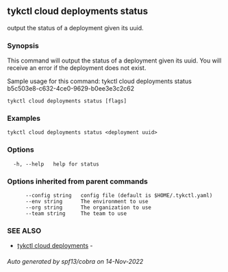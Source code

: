 ## tykctl cloud deployments status

output the status of a deployment given its uuid.

### Synopsis


This command will output the status of a deployment given its uuid.
You will receive an error if the deployment does not exist.

Sample usage for this command:
tykctl cloud deployments status b5c503e8-c632-4ce0-9629-b0ee3e3c2c62 


```
tykctl cloud deployments status [flags]
```

### Examples

```
tykctl cloud deployments status <deployment uuid>
```

### Options

```
  -h, --help   help for status
```

### Options inherited from parent commands

```
      --config string   config file (default is $HOME/.tykctl.yaml)
      --env string      The environment to use
      --org string      The organization to use
      --team string     The team to use
```

### SEE ALSO

* [tykctl cloud deployments](tykctl_cloud_deployments.md)	 - 

###### Auto generated by spf13/cobra on 14-Nov-2022
